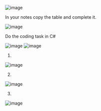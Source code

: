 ![image](https://github.com/MrAStone/StartEndCodeFixingTask/assets/60425249/d34dad5e-a403-4d6e-863f-2d3ebcd4b873)

In your notes copy the table and complete it.

![image](https://github.com/MrAStone/StartEndCodeFixingTask/assets/60425249/2c96d63f-1681-4b62-b50b-48fb68eba186)

Do the coding task in C#

![image](https://github.com/user-attachments/assets/40f4d467-9cbe-4645-90f8-2f7be7643f65)
![image](https://github.com/user-attachments/assets/68919a3a-ab18-40ca-ae3c-3e48f411f7f1)

1.
![image](https://github.com/user-attachments/assets/aa875003-bfce-46c0-b406-34c45ae978fe)

2.
![image](https://github.com/user-attachments/assets/c2899c80-1e82-42d5-bcf4-54a423ebc294)

3.
![image](https://github.com/user-attachments/assets/3df36fac-545b-492e-b711-fb1b24e0fd34)
